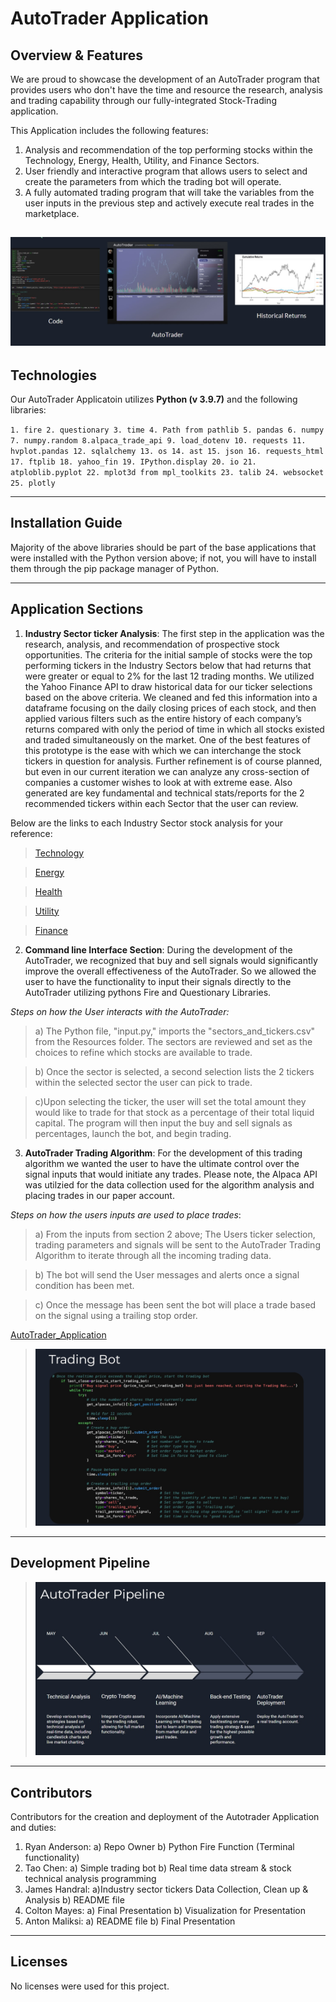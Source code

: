 # AutoTrader Application

## Overview & Features
We are proud to showcase the development of an AutoTrader program that provides users who don't have the time and resource the research, analysis and trading capability through our fully-integrated Stock-Trading application.


This Application includes the following features:
1. Analysis and recommendation of the top performing stocks within the Technology, Energy, Health,       Utility, and Finance Sectors.
2. User friendly and interactive program that allows users to select and create the parameters from which the trading bot will operate.
3. A fully automated trading program that will take the variables from the user inputs in the previous step and actively execute real trades in the marketplace.

   
![timeline](./Images/timeline.jpg)
---

## Technologies

Our AutoTrader Applicatoin utilizes  **Python (v 3.9.7)** and the following libraries:

`1. fire 2. questionary 3. time 4. Path from pathlib 5. pandas 6. numpy 7. numpy.random 8.alpaca_trade_api 9. load_dotenv 10. requests 11. hvplot.pandas 12. sqlalchemy 13. os 14. ast 15. json 16. requests_html 17. ftplib 18. yahoo_fin 19. IPython.display 20. io 21. atploblib.pyplot 22. mplot3d from mpl_toolkits 23. talib 24. websocket 25. plotly`

---


## Installation Guide
Majority of the above libraries should be part of the base applications that were installed with the Python version above; if not, you will have to install them through the pip package manager of Python.

---
## Application Sections


1. **Industry Sector ticker Analysis**:   The first step in the application was the research, analysis, and recommendation of prospective stock opportunities. The criteria for the initial sample of stocks were the top performing tickers in the Industry Sectors below that had returns that were greater or equal to 2% for the last 12 trading months. We utilized the Yahoo Finance API to draw historical data for our ticker selections based on the above criteria. We cleaned and fed this information into a dataframe focusing on the daily closing prices of each stock, and then applied various filters such as the entire history of each company’s returns compared with only the period of time in which all stocks existed and traded simultaneously on the market. One of the best features of this prototype is the ease with which we can interchange the stock tickers in question for analysis. Further refinement is of course planned, but even in our current iteration we can analyze any cross-section of companies a customer wishes to look at with extreme ease. Also generated are key fundamental and technical stats/reports for the 2 recommended tickers within each Sector that the user can review.
 
 Below are the links to each Industry Sector stock analysis for your reference:
   >[Technology](./Industry_sector_tickers_analysis/tech_stocks_analysis_selection.ipynb)
  
   >[Energy](./Industry_sector_tickers_analysis/energy_stocks_analysis_selection.ipynb)

   >[Health](./Industry_sector_tickers_analysis/health_stocks_analysis_selection.ipynb)

   >[Utility](./Industry_sector_tickers_analysis/utilities_stocks_analysis_selection.ipynb)

   >[Finance](./Industry_sector_tickers_analysis/finance_stocks_analysis_selection.ipynb)

   
 

2. **Command line Interface Section**: During the development of the AutoTrader, we recognized that buy and sell signals would significantly improve the overall effectiveness of the AutoTrader. So we allowed the user to have the functionality to input their signals directly to the AutoTrader utilizing pythons Fire and Questionary Libraries. 

*Steps on how the User interacts with the AutoTrader:*

 >a) The Python file, "input.py," imports the "sectors_and_tickers.csv" from the Resources folder. 
The sectors are reviewed and set as the choices to refine which stocks are available to trade.

 >b) Once the sector is selected, a second selection lists the 2 tickers within the selected sector the user can pick to trade.

 >c)Upon selecting the ticker, the user will set the total amount they would like to trade for that stock as a percentage of their total liquid capital. The program will then input the buy and sell signals as percentages, launch the bot, and begin trading.




3. **AutoTrader Trading Algorithm**: For the development of this trading algorithm we wanted the user to have the ultimate control over the signal inputs that would initiate any trades. Please note, the Alpaca API was utilzied for the data collection used for the algorithm analysis and placing trades in our paper account.

*Steps on how the users inputs are used to place trades*:

>a) From the inputs from section 2 above; The Users ticker selection, trading parameters and signals will be sent to the AutoTrader Trading Algorithm to iterate through all the incoming trading data.

>b) The bot will send the User messages and alerts once a signal condition has been met.

>c) Once the message has been sent the bot will place a trade based on the signal using a trailing stop order. 



[AutoTrader_Application](input_Real_Time_Buy_Signal.py)

>![autotrader_code](./Images/autotrader_code.jpg)

---

## Development Pipeline

>![pipline](./Images/pipeline.jpg)



---

## Contributors
Contributors for the creation and deployment of the Autotrader Application and duties:

1. Ryan Anderson: a) Repo Owner b) Python Fire Function (Terminal functionality)
2. Tao Chen: a) Simple trading bot b) Real time data stream & stock technical analysis programming
3. James Handral: a)Industry sector tickers Data Collection, Clean up & Analysis  b) README file
4. Colton Mayes: a) Final Presentation b) Visualization for Presentation
5. Anton Maliksi: a) README file b) Final Presentation

---

## Licenses
No licenses were used for this project.